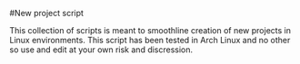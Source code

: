 #New project script

This collection of scripts is meant to smoothline creation of new projects in Linux environments.  This script has been tested in Arch Linux and no other so use and edit at your own risk and discression.

